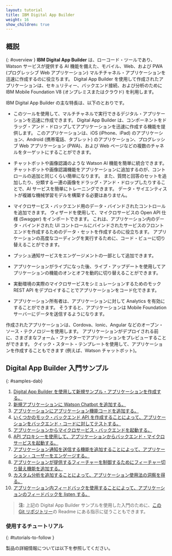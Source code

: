 ```yaml
---
layout: tutorial
title: IBM Digital App Builder
weight: 16
show_children: true
---
```

<!-- NLS_CHARSET=UTF-8 -->
## 概説
{: #overview }
**IBM Digital App Builder** は、ローコード・ツールであり、Watson サービスが提供する AI 機能を備えた、モバイル、Web、および PWA (プログレッシブ Web アプリケーション) マルチチャネル・アプリケーションを迅速に作成するのに役立ちます。 Digital App Builder を使用して作成されたアプリケーションは、セキュリティー、バックエンド接続、および分析のために IBM Mobile Foundation V8 (オンプレミスまたはクラウド) を利用します。

IBM Digital App Builder の主な特長は、以下のとおりです。

* このツールを使用して、マルチチャネルで実行できるデジタル・アプリケーションを迅速に作成できます。 Digital App Builder は、コンポーネントをドラッグ・アンド・ドロップしてアプリケーションを迅速に作成する機能を提供します。 このアプリケーションは、iOS (iPhone、iPad) のアプリケーション、Android (携帯電話、タブレット) のアプリケーション、プログレッシブ Web アプリケーション (PWA)、および Web ページなどの複数のチャネルをターゲットにすることができます。

* チャットボットや画像認識のような Watson AI 機能を簡単に統合できます。 チャットボットや画像認識機能をアプリケーションに追加するのが、コントロールの追加と同じくらい簡単になります。 また、質問と回答のセットを追加したり、分類する一連の画像をドラッグ・アンド・ドロップしたりすることで、AI サービスを簡単にトレーニングできます。 データ・サイエンティストが複雑な機械学習モデルを構築する必要はありません。

* マイクロサービス・バックエンド用のデータ・バインドされたコントロールを追加できます。 ウィザードを使用して、マイクロサービスの Open API 仕様 (Swagger) をインポートできます。 これは、アプリケーション内のデータ・バインドされた UI コントロールにバインドされたサービスのフロントエンドを作成するためのデータ・セットを作成するのに役立ちます。 アプリケーションの高度なコーディングを実行するために、コード・ビューに切り替えることができます。

* プッシュ通知サービスをエンゲージメントの一部として追加できます。

* アプリケーションがライブになった後、ライブ・アップデートを使用してアプリケーションの機能のオンとオフを動的に切り替えることができます。

* 実動環境の実際のマイクロサービスをシミュレーションするためのモック REST API をデプロイすることでアプリケーションをコード化できます。

* アプリケーション所有者は、アプリケーションに対して Analytics を有効にすることができます。 そうすると、アプリケーションは Mobile Foundation サーバーにデータを送信するようになります。

作成されたアプリケーションは、Cordova、Ionic、Angular などのオープン・ソース・テクノロジーを使用します。 アプリケーションがデプロイされる前に、さまざまなフォーム・ファクターでアプリケーションをプレビューすることができます。 クイック・スタート・テンプレートを使用して、アプリケーションを作成することもできます (例えば、Watson チャットボット)。

## Digital App Builder 入門サンプル
{: #samples-dab}

1. [Digital App Builder を使用して新規サンプル・アプリケーションを作成する。](https://github.com/MobileFirst-Platform-Developer-Center/IBMDigitalAppBuilderGettingStarted/tree/release80/1-getting-started)
2. [新規アプリケーションに Watson Chatbot を追加する。](https://github.com/MobileFirst-Platform-Developer-Center/IBMDigitalAppBuilderGettingStarted/tree/release80/2-watson-chatbot)
3. [アプリケーションにアプリケーション機能コードを追加する。](https://github.com/MobileFirst-Platform-Developer-Center/IBMDigitalAppBuilderGettingStarted/tree/release80/3-toggle-design-code)
4. [いくつかのモック・バックエンド API を作成することによって、アプリケーションをバックエンド・コードに対してテストする。](https://github.com/MobileFirst-Platform-Developer-Center/IBMDigitalAppBuilderGettingStarted/tree/release80/3-toggle-design-code)
5. [アプリケーションからマイクロサービス・バックエンドを起動する。](https://github.com/MobileFirst-Platform-Developer-Center/IBMDigitalAppBuilderGettingStarted/tree/release80/5-microservice-invocation)
6. [API プロキシーを使用して、アプリケーションからバックエンド・マイクロサービスを起動する。](https://github.com/MobileFirst-Platform-Developer-Center/IBMDigitalAppBuilderGettingStarted/tree/release80/6-api-proxy)
7. [アプリケーション通知を送信する機能を追加することによって、アプリケーション・ユーザーをエンゲージする。](https://github.com/MobileFirst-Platform-Developer-Center/IBMDigitalAppBuilderGettingStarted/tree/release80/7-push-notifications)
8. [アプリケーションが提供するフィーチャーを制御するためにフィーチャー切り替え機能を追加する。](https://github.com/MobileFirst-Platform-Developer-Center/IBMDigitalAppBuilderGettingStarted/tree/release80/8-liveupdate)
9. [カスタム分析を追加することによって、アプリケーション使用法の洞察を得る。](https://github.com/MobileFirst-Platform-Developer-Center/IBMDigitalAppBuilderGettingStarted/tree/release80/9-custom-analytics)
10. [アプリケーション内フィードバックを使用することによって、アプリケーションのフィードバックを listen する。](https://github.com/MobileFirst-Platform-Developer-Center/IBMDigitalAppBuilderGettingStarted/tree/release80/10-inapp-feedback)

>**注:** 上記の Digital App Builder サンプルを使用した入門のために、[この Git リポジトリー](https://github.com/MobileFirst-Platform-Developer-Center/IBMDigitalAppBuilderGettingStarted)の Readme にある指示に従うこともできます。

### 使用するチュートリアル
{: #tutorials-to-follow }

製品の詳細情報については以下を参照してください。
